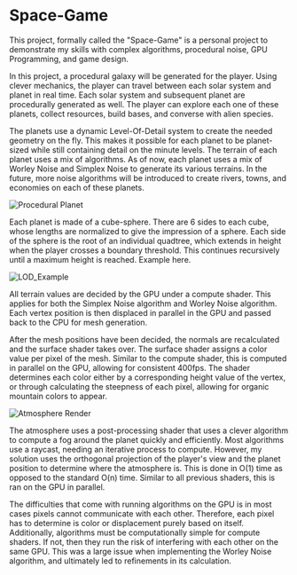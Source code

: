 # Space-Game

This project, formally called the "Space-Game" is a personal project to demonstrate my skills with complex algorithms, procedural noise, GPU Programming, and game design.

In this project, a procedural galaxy will be generated for the player. Using clever mechanics, the player can travel between each solar system and planet in real time. Each solar system and subsequent planet are procedurally generated as well. The player can explore each one of these planets, collect resources, build bases, and converse with alien species.

The planets use a dynamic Level-Of-Detail system to create the needed geometry on the fly. This makes it possible for each planet to be planet-sized while still containing detail on the minute levels. The terrain of each planet uses a mix of algorithms. As of now, each planet uses a mix of Worley Noise and Simplex Noise to generate its various terrains. In the future, more noise algorithms will be introduced to create rivers, towns, and economies on each of these planets.

![Procedural Planet](https://raw.githubusercontent.com/Googoo03/Space-Game/782587b9eb24069287db498643e91f83170eefb7/.github/images/Planet_Render.png)

Each planet is made of a cube-sphere. There are 6 sides to each cube, whose lengths are normalized to give the impression of a sphere. Each side of the sphere is the root of an individual quadtree, which extends in height when the player crosses a boundary threshold. This continues recursively until a maximum height is reached. Example here.

![LOD_Example](https://raw.githubusercontent.com/Googoo03/Space-Game/fa63fe534175d9518bdfca7bc8a105b07b1a7ae8/.github/images/DynamicLOD.png)

All terrain values are decided by the GPU under a compute shader. This applies for both the Simplex Noise algorithm and Worley Noise algorithm. Each vertex position is then displaced in parallel in the GPU and passed back to the CPU for mesh generation.

After the mesh positions have been decided, the normals are recalculated and the surface shader takes over. The surface shader assigns a color value per pixel of the mesh. Similar to the compute shader, this is computed in parallel on the GPU, allowing for consistent 400fps. The shader determines each color either by a corresponding height value of the vertex, or through calculating the steepness of each pixel, allowing for organic mountain colors to appear.

![Atmosphere Render](https://raw.githubusercontent.com/Googoo03/Space-Game/782587b9eb24069287db498643e91f83170eefb7/.github/images/Atmosphere_Render.png)

The atmosphere uses a post-processing shader that uses a clever algorithm to compute a fog around the planet quickly and efficiently. Most algorithms use a raycast, needing an iterative process to compute. However, my solution uses the orthogonal projection of the player's view and the planet position to determine where the atmosphere is. This is done in O(1) time as opposed to the standard O(n) time. Similar to all previous shaders, this is ran on the GPU in parallel.

The difficulties that come with running algorithms on the GPU is in most cases pixels cannot communicate with each other. Therefore, each pixel has to determine is color or displacement purely based on itself. Additionally, algorithms must be computationally simple for compute shaders. If not, then they run the risk of interfering with each other on the same GPU. This was a large issue when implementing the Worley Noise algorithm, and ultimately led to refinements in its calculation.
